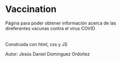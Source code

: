 # Vaccination
Página para poder obtener información acerca de las <br/>
direferentes vacunas contra el virus COVID<br/>
<br/>
<br/>Construida con html, css y JS<br/>

Autor: Jesús Daniel Dominguez Ordoñez
